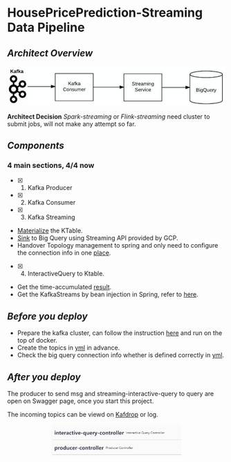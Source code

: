 


# HousePricePrediction-Streaming Data Pipeline

## *Architect Overview*
![](https://raw.githubusercontent.com/saLeox/photoHub/main/20210430185251.png)

**Architect Decision**
*Spark-streaming* or *Flink-streaming* need cluster to submit jobs, will not make any attempt so far.

## *Components*

### 4 main sections, 4/4 now

 - [x] 1. Kafka Producer
 - [x]  2. Kafka Consumer
 - [x]  3. Kafka Streaming
 - [Materialize](https://github.com/saLeox/HousePricePrediction-Streaming/blob/main/src/main/java/com/gof/springcloud/streams/TransactionKTableDSL.java) the KTable.
 - [Sink](https://github.com/saLeox/HousePricePrediction-Streaming/blob/main/src/main/java/com/gof/springcloud/bigquery/BigQueryInsertService.java) to Big Query using Streaming API provided by GCP.
- Handover Topology management to spring and only need to configure the connection info in one [place](https://github.com/saLeox/HousePricePrediction-Streaming/blob/main/src/main/java/com/gof/springcloud/streams/KafkaStreamsConfig.java).

 - [x] 4. InteractiveQuery to Ktable.

 - Get the time-accumulated [result](https://github.com/saLeox/HousePricePrediction-Streaming/blob/main/src/main/java/com/gof/springcloud/streams/query/InteractiveQueryController.java). 
 - Get the KafkaStreams by bean injection in Spring, refer to  [here](https://github.com/saLeox/HousePricePrediction-Streaming/blob/main/src/main/java/com/gof/springcloud/streams/query/InteractiveQueryController.java).

## *Before you deploy*

 - Prepare the kafka cluster, can follow the instruction [here](https://github.com/saLeox/kafka-cluster-docker-usage) and run
   on the top of docker. 
 - Create the topics in [yml](https://github.com/saLeox/HousePricePrediction-Streaming/blob/main/src/main/resources/application.yml) in advance.
 - Check the big query connection info whether is defined correctly in [yml](https://github.com/saLeox/HousePricePrediction-Streaming/blob/main/src/main/resources/application.yml).

## *After you deploy*
The producer to send msg and streaming-interactive-query to query are open on Swagger page, once you start this project.

The incoming topics can be viewd on [Kafdrop](http://localhost:9001/) or log.
<div align=center><img src="https://raw.githubusercontent.com/saLeox/photoHub/main/20210429203451.png" width="60%"/></div>
